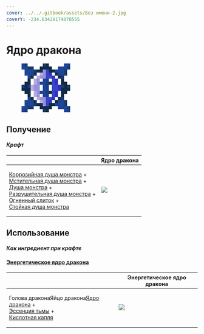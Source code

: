 ```yaml
---
cover: ../../.gitbook/assets/Без имени-2.jpg
coverY: -234.63428174878555
---
```


# Ядро дракона

<figure><img src="../../.gitbook/assets/draconic_core_128.png" alt=""><figcaption></figcaption></figure>

## Получение

#### _Крафт_

|                                                                                                                                                                                                                                                                                                                                                                                                              |  Ядро дракона                                 |
| ------------------------------------------------------------------------------------------------------------------------------------------------------------------------------------------------------------------------------------------------------------------------------------------------------------------------------------------------------------------------------------------------------------ | --------------------------------------------- |
| <p><a href="basemonstersoul_corrosive.md">Коррозийная душа монстра</a> +<br><a href="basemonstersoul_vengeful.md">Мстительная душа монстра</a> +<br><a href="basemonstersoul.md">Душа монстра</a> +<br><a href="basemonstersoul_destructive.md">Разрушительная душа монстра</a> +<br><a href="fireite_ingot.md">Огненный слиток</a> +<br><a href="basemonstersoul_steadfast.md">Стойкая душа монстра</a></p> | ![](../../.gitbook/assets/draconic\_core.png) |

## Использование

#### _Как ингредиент при крафте_

#### [Энергетическое ядро дракона](draconic_energy_core.md)

|                                                                                                                                                                      |  Энергетическое ядро дракона                          |
| -------------------------------------------------------------------------------------------------------------------------------------------------------------------- | ----------------------------------------------------- |
| <p>Голова драконаЯйцо дракона<a href="draconic_core.md">Ядро дракона</a> +<br><a href="darkness.md">Эссенция тьмы</a> +<br><a href="acid.md">Кислотная капля</a></p> | ![](../../.gitbook/assets/draconic\_energy\_core.png) |

